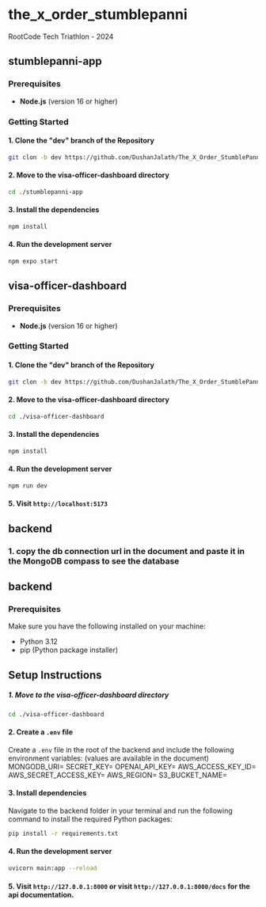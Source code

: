 # the_x_order_stumblepanni
RootCode Tech Triathlon - 2024



## stumblepanni-app

### Prerequisites

- **Node.js** (version 16 or higher)

### Getting Started

#### 1. Clone the "dev" branch of the Repository

```bash
git clon -b dev https://github.com/DushanJalath/The_X_Order_StumblePanni.git
```

#### 2. Move to the visa-officer-dashboard directory

```bash
cd ./stumblepanni-app
```

#### 3. Install the dependencies

```bash
npm install
```

#### 4. Run the development server

```bash
npm expo start
```




## visa-officer-dashboard 

### Prerequisites

- **Node.js** (version 16 or higher)

### Getting Started

#### 1. Clone the "dev" branch of the Repository

```bash
git clon -b dev https://github.com/DushanJalath/The_X_Order_StumblePanni.git
```

#### 2. Move to the visa-officer-dashboard directory

```bash
cd ./visa-officer-dashboard
```

#### 3. Install the dependencies

```bash
npm install
```

#### 4. Run the development server

```bash
npm run dev
```

#### 5. Visit `http://localhost:5173`

## backend

### 1. copy the db connection url in the document and paste it in the MongoDB compass to see the database


## backend

### Prerequisites

Make sure you have the following installed on your machine:

- Python 3.12
- pip (Python package installer)

## Setup Instructions

##### 1. Move to the visa-officer-dashboard directory

```bash
cd ./visa-officer-dashboard
```

#### 2. Create a `.env` file

Create a `.env` file in the root of the backend and include the following environment variables:
(values are available in the document)
MONGODB_URI=
SECRET_KEY=
OPENAI_API_KEY= 
AWS_ACCESS_KEY_ID=
AWS_SECRET_ACCESS_KEY=
AWS_REGION=
S3_BUCKET_NAME=


#### 3. Install dependencies

Navigate to the backend folder in your terminal and run the following command to install the required Python packages:

```bash
pip install -r requirements.txt
```
#### 4. Run the development server

```bash
uvicorn main:app --reload
```

#### 5. Visit `http://127.0.0.1:8000` or visit `http://127.0.0.1:8000/docs` for the api documentation.
